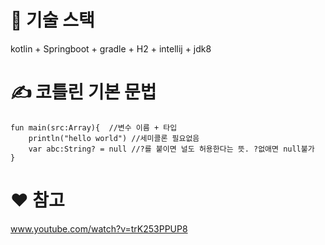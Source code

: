 # 📝 기술 스택
kotlin + Springboot + gradle + H2 + intellij + jdk8

# ✍️ 코틀린 기본 문법
```
fun main(src:Array){  //변수 이름 + 타입
	println("hello world") //세미콜론 필요없음
	var abc:String? = null //?를 붙이면 널도 허용한다는 뜻. ?없애면 null불가
}
```

# ❤️ 참고
www.youtube.com/watch?v=trK253PPUP8 

